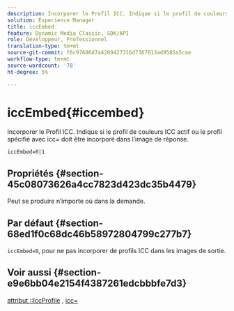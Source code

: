 ```yaml
---
description: Incorporer le Profil ICC. Indique si le profil de couleurs ICC actif ou le profil spécifié avec icc= doit être incorporé dans l’image de réponse.
solution: Experience Manager
title: iccEmbed
feature: Dynamic Media Classic, SDK/API
role: Développeur, Professionnel
translation-type: tm+mt
source-git-commit: f6c97606d7a4209427316d7367013ad9585a5cae
workflow-type: tm+mt
source-wordcount: '78'
ht-degree: 5%

---
```



# iccEmbed{#iccembed}

Incorporer le Profil ICC. Indique si le profil de couleurs ICC actif ou le profil spécifié avec icc= doit être incorporé dans l’image de réponse.

`iccEmbed=0|1`

## Propriétés {#section-45c08073626a4cc7823d423dc35b4479}

Peut se produire n’importe où dans la demande.

## Par défaut {#section-68ed1f0c68dc46b58972804799c277b7}

`iccEmbed=0`, pour ne pas incorporer de profils ICC dans les images de sortie.

## Voir aussi {#section-e9e6bb04e2154f4387261edcbbbfe7d3}

[attribut ::IccProfile](../../../../../ir-api/material-cat/image-rendering-api-ref/c-ir-material-catalog/c-ir-attributes-reference/r-ir-iccprofilegray.md#reference-712f1d0dcca748df9aaf495681bb39e6) ,  [icc=](../../../../../ir-api/http-protocol/image-rendering-api-ref/c-ir-http-protocol-ref/c-ir-http-protocol-command-reference/r-ir-icc.md#reference-86a2fff3cef24982ad2063d977a16e06)

